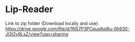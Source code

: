 # Lip-Reader
Link to zip folder (Download locally and use)
https://drive.google.com/file/d/1N57P3PCpus6qj8u-0h930-JI3I2y9LsZ/view?usp=sharing
